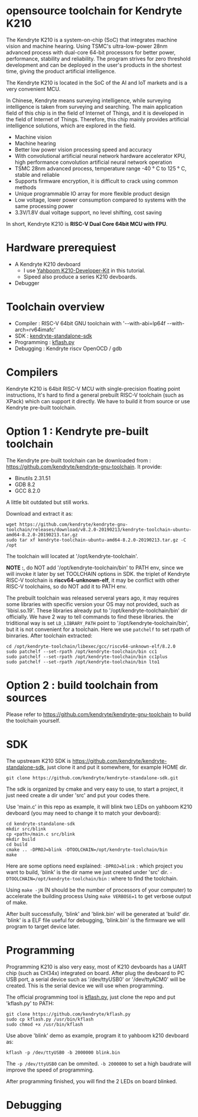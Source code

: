# opensource toolchain for Kendryte K210

The Kendryte K210 is a system-on-chip (SoC) that integrates machine vision and machine hearing. Using TSMC's ultra-low-power 28nm advanced process with dual-core 64-bit processors for better power, performance, stability and reliability. The program strives for zero threshold development and can be deployed in the user's products in the shortest time, giving the product artificial intelligence.

The Kendryte K210 is located in the SoC of the AI and IoT markets and is a very convenient MCU.

In Chinese, Kendryte means surveying intelligence, while surveying intelligence is taken from surveying and searching. The main application field of this chip is in the field of Internet of Things, and it is developed in the field of Internet of Things. Therefore, this chip mainly provides artificial intelligence solutions, which are explored in the field.

- Machine vision
- Machine hearing
- Better low power vision processing speed and accuracy
- With convolutional artificial neural network hardware accelerator KPU, high performance convolution artificial neural network operation
- TSMC 28nm advanced process, temperature range -40 ° C to 125 ° C, stable and reliable
- Supports firmware encryption, it is difficult to crack using common methods
- Unique programmable IO array for more flexible product design
- Low voltage, lower power consumption compared to systems with the same processing power
- 3.3V/1.8V dual voltage support, no level shifting, cost saving

In short, Kendryte K210 is **RISC-V Dual Core 64bit MCU with FPU**.


# Hardware prerequiest
- A Kendryte K210 devboard
  + I use [Yahboom K210-Developer-Kit](https://www.yahboom.com/study/K210-Developer-Kit) in this tutorial.
  + Sipeed also produce a series K210 devboards.
- Debugger

# Toolchain overview
- Compiler : RISC-V 64bit GNU toolchain with '--with-abi=lp64f --with-arch=rv64imafc'
- SDK : [kendryte-standalone-sdk](https://github.com/kendryte/kendryte-standalone-sdk)
- Programming : [kflash.py](https://github.com/kendryte/kflash.py)
- Debugging : Kendryte riscv OpenOCD / gdb

# Compilers

Kendryte K210 is 64bit RISC-V MCU with single-precision floating point instructions, It's hard to find a general prebuilt RISC-V toolchain (such as XPack) which can support it directly. We have to build it from source or use Kendryte pre-built toolchain.

# Option 1 : Kendryte pre-built toolchain

The Kendryte pre-built toolchain can be downloaded from : https://github.com/kendryte/kendryte-gnu-toolchain. It provide:
- Binutils 2.31.51
- GDB 8.2
- GCC 8.2.0

A little bit outdated but still works.

Download and extract it as:
```
wget https://github.com/kendryte/kendryte-gnu-toolchain/releases/download/v8.2.0-20190213/kendryte-toolchain-ubuntu-amd64-8.2.0-20190213.tar.gz
sudo tar xf kendryte-toolchain-ubuntu-amd64-8.2.0-20190213.tar.gz -C /opt
```

The toolchain will located at '/opt/kendryte-toolchain'.

**NOTE :**, do NOT add '/opt/kendryte-toolchain/bin' to PATH env, since we will invoke it later by set TOOLCHAIN options in SDK. the triplet of Kendryte RISC-V toolchain is **riscv64-unknown-elf**, it may be conflict with other RISC-V toolchains, so do NOT add it to PATH env.

The prebuilt toolchain was released serveral years ago, it may requires some libraries with specific version your OS may not provided, such as 'libisl.so.19'. These libraries already put to '/opt/kendryte-toolchain/bin' dir officially. We have 2 way to tell commands to find these libraries. the triditional way is set `LD_LIBRARY_PATH` point to '/opt/kendryte-toolchain/bin', but it is not convenient for a toolchain. Here we use `patchelf` to set rpath of binraries. After toolchain extracted:

```
cd /opt/kendryte-toolchain/libexec/gcc/riscv64-unknown-elf/8.2.0
sudo patchelf --set-rpath /opt/kendryte-toolchain/bin cc1
sudo patchelf --set-rpath /opt/kendryte-toolchain/bin cc1plus
sudo patchelf --set-rpath /opt/kendryte-toolchain/bin lto1
```

# Option 2 : build toolchain from sources

Please refer to https://github.com/kendryte/kendryte-gnu-toolchain to build the toolchain yourself.


# SDK
The upstream K210 SDK is https://github.com/kendryte/kendryte-standalone-sdk, just clone it and put it somewhere, for example HOME dir.

```
git clone https://github.com/kendryte/kendryte-standalone-sdk.git
```

The sdk is organized by cmake and very easy to use, to start a project, it just need create a dir under 'src' and put your codes there.

Use 'main.c' in this repo as example, it will blink two LEDs on yahboom K210 devboard (you may need to change it to match your devboard):

```
cd kendryte-standalone-sdk
mkdir src/blink
cp <path>/main.c src/blink
mkdir build
cd build
cmake .. -DPROJ=blink -DTOOLCHAIN=/opt/kendryte-toolchain/bin
make
```
Here are some options need explained:
`-DPROJ=blink` : which project you want to build, 'blink' is the dir name we just created under 'src' dir.
`-DTOOLCHAIN=/opt/kendryte-toolchain/bin` : where to find the toolchain.

Using `make -jN` (N should be the number of processors of your computer) to accelerate the building process
Using `make VERBOSE=1` to get verbose output of make.

After built successfully, 'blink' and 'blink.bin' will be generated at 'build' dir. 'blink' is a ELF file useful for debugging, 'blink.bin' is the firmware we will program to target device later.

# Programming

Programming K210 is also very easy, most of K210 devboards has a UART chip (such as CH34x) integrated on board. After plug the devboard to PC USB port, a serial device such as '/dev/ttyUSB0' or '/dev/ttyACM0' will be created. This is the serial device we will use when programming.

The official programming tool is [kflash.py](https://github.com/kendryte/kflash.py), just clone the repo and put 'kflash.py' to PATH:

```
git clone https://github.com/kendryte/kflash.py
sudo cp kflash.py /usr/bin/kflash
sudo chmod +x /usr/bin/kflash
```

Use above 'blink' demo as example, program it to yahboom k210 devboard as:
```
kflash -p /dev/ttyUSB0 -b 2000000 blink.bin
```
The `-p /dev/ttyUSB0` can be ommited. `-b 2000000` to set a high baudrate will improve the speed of programming.

After programming finished, you will find the 2 LEDs on board blinked.

# Debugging


